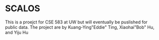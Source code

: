 # SCALOS

This is a proejct for CSE 583 at UW but will eventually be puslished for public data. 
The project are by Kuang-Ying"Eddie" Ting, Xiaohai"Bob" Hu, and Yiju Hu


